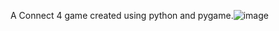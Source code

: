 A Connect 4 game created using python and pygame.![image](https://github.com/siiinx10/Connect4/assets/91077872/f97bb5c9-b00d-462b-8e9b-19c28851d765)
